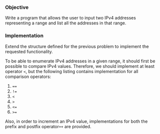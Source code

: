 ### Objective

Write a program that allows the user to input two IPv4 addresses representing a range and list all the addresses in that range.

### Implementation

Extend the structure defined for the previous problem to implement the requested functionality.

To be able to enumerate IPv4 addresses in a given range, it should first be possible to compare IPv4 values. Therefore, we should implement at least operator `<`, but the following listing contains implementation for all comparison operators: 
1. `==` 
2. `!=` 
3. `<` 
4. `>` 
5. `<=` 
6. `>=` 

Also, in order to increment an IPv4 value, implementations for both the prefix and postfix operator`++` are provided.
